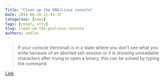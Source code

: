 ```yaml
---
Title: "Clean up the GNU/Linux console"
Date: 2016-08-20 21:45:37
Categories: [news]
Tags: [reset, stty]
Slug: clean-up-the-gnulinux-console
Authors: sedlav
---
```


> If your console (terminal) is in a state where you don't see what you write because of an aborted ssh session or it is showing unreadable characters after trying to open a binary, this can be solved by typing the command:

[Link](http://www.librebyte.net/en/tips/clean-up-the-gnulinux-console/)

